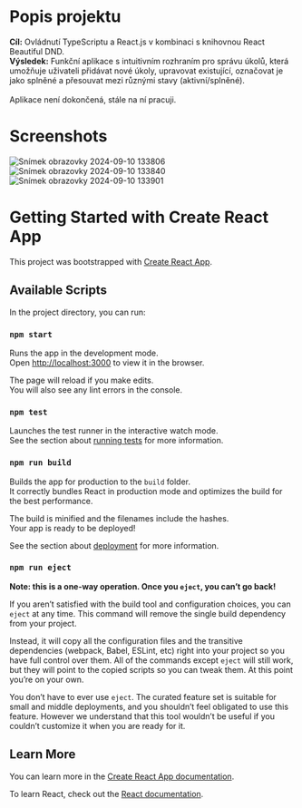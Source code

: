 # Popis projektu
**Cíl:** Ovládnutí TypeScriptu a React.js v kombinaci s knihovnou React Beautiful DND. \
**Výsledek:** Funkční aplikace s intuitivním rozhraním pro správu úkolů, která umožňuje uživateli přidávat nové úkoly, upravovat existující, označovat je jako splněné a přesouvat mezi různými stavy (aktivní/splněné).\
\
Aplikace není dokončená, stále na ní pracuji.

# Screenshots

![Snímek obrazovky 2024-09-10 133806](https://github.com/user-attachments/assets/f60475c0-6301-44aa-8a22-bfad650960dc)
![Snímek obrazovky 2024-09-10 133840](https://github.com/user-attachments/assets/ea84cf69-c797-4f66-acde-e8f4ad5266f7)
![Snímek obrazovky 2024-09-10 133901](https://github.com/user-attachments/assets/2daf6625-81d8-4ad6-8d9f-389b62c0819d)


# Getting Started with Create React App

This project was bootstrapped with [Create React App](https://github.com/facebook/create-react-app).

## Available Scripts

In the project directory, you can run:

### `npm start`

Runs the app in the development mode.\
Open [http://localhost:3000](http://localhost:3000) to view it in the browser.

The page will reload if you make edits.\
You will also see any lint errors in the console.

### `npm test`

Launches the test runner in the interactive watch mode.\
See the section about [running tests](https://facebook.github.io/create-react-app/docs/running-tests) for more information.

### `npm run build`

Builds the app for production to the `build` folder.\
It correctly bundles React in production mode and optimizes the build for the best performance.

The build is minified and the filenames include the hashes.\
Your app is ready to be deployed!

See the section about [deployment](https://facebook.github.io/create-react-app/docs/deployment) for more information.

### `npm run eject`

**Note: this is a one-way operation. Once you `eject`, you can’t go back!**

If you aren’t satisfied with the build tool and configuration choices, you can `eject` at any time. This command will remove the single build dependency from your project.

Instead, it will copy all the configuration files and the transitive dependencies (webpack, Babel, ESLint, etc) right into your project so you have full control over them. All of the commands except `eject` will still work, but they will point to the copied scripts so you can tweak them. At this point you’re on your own.

You don’t have to ever use `eject`. The curated feature set is suitable for small and middle deployments, and you shouldn’t feel obligated to use this feature. However we understand that this tool wouldn’t be useful if you couldn’t customize it when you are ready for it.

## Learn More

You can learn more in the [Create React App documentation](https://facebook.github.io/create-react-app/docs/getting-started).

To learn React, check out the [React documentation](https://reactjs.org/).
